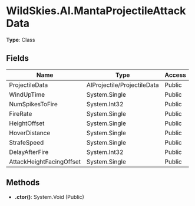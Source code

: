 ﻿# WildSkies.AI.MantaProjectileAttackData

**Type**: Class

## Fields

| Name | Type | Access |
|------|------|--------|
| ProjectileData | AIProjectile/ProjectileData | Public |
| WindUpTime | System.Single | Public |
| NumSpikesToFire | System.Int32 | Public |
| FireRate | System.Single | Public |
| HeightOffset | System.Single | Public |
| HoverDistance | System.Single | Public |
| StrafeSpeed | System.Single | Public |
| DelayAfterFire | System.Int32 | Public |
| AttackHeightFacingOffset | System.Single | Public |

## Methods

- **.ctor()**: System.Void (Public)

